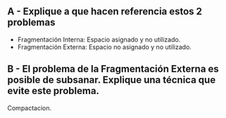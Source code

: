 
## A - Explique a que hacen referencia estos 2 problemas 

- Fragmentación Interna: Espacio asignado y no utilizado.
- Fragmentación Externa: Espacio no asignado y no utilizado.

## B - El problema de la Fragmentación Externa es posible de subsanar. Explique una técnica que evite este problema. 

Compactacion.